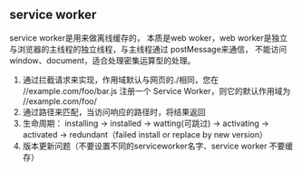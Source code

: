 ## service worker

service worker是用来做离线缓存的， 本质是web woker，web worker是独立与浏览器的主线程的独立线程，与主线程通过 postMessage来通信， 不能访问 window、document，适合处理密集运算型的处理。

1. 通过拦截请求来实现，作用域默认与网页的./相同，您在 //example.com/foo/bar.js 注册一个 Service Worker，则它的默认作用域为 //example.com/foo/
2. 通过路径来匹配，当访问响应的路径时，将结果返回
3. 生命周期：
   installing -> installed -> watting(可跳过) -> activating -> activated -> redundant（failed install or replace by new version）
4. 版本更新问题（不要设置不同的serviceworker名字、service worker 不要缓存）